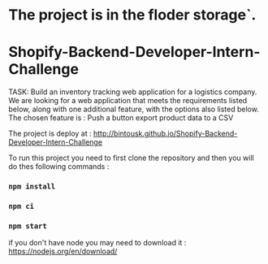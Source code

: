 # The project is in the floder storage`.
# Shopify-Backend-Developer-Intern-Challenge
TASK: Build an inventory tracking web application for a logistics company. We are looking for a web application that meets the requirements listed below, along with one additional feature, with the options also listed below. 
The chosen feature is : Push a button export product data to a CSV




The project is deploy at : http://bintousk.github.io/Shopify-Backend-Developer-Intern-Challenge

To run this project you need to first clone the repository and then you will do thes following commands :
### `npm install`
### `npm ci`
### `npm start`


if you don't have node you may need to download it :
https://nodejs.org/en/download/
